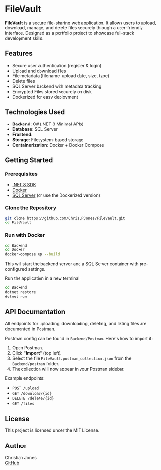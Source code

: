 # FileVault

**FileVault** is a secure file-sharing web application. It allows users to upload, download, manage, and delete files securely through a user-friendly interface. Designed as a portfolio project to showcase full-stack development skills.

## Features

- Secure user authentication (register & login)
- Upload and download files
- File metadata (filename, upload date, size, type)
- Delete files
- SQL Server backend with metadata tracking
- Encrypted Files stored securely on disk
- Dockerized for easy deployment

## Technologies Used

- **Backend**: C# (.NET 8 Minimal APIs)
- **Database**: SQL Server
- **Frontend**: 
- **Storage**: Filesystem-based storage
- **Containerization**: Docker + Docker Compose

## Getting Started

### Prerequisites

- [.NET 8 SDK](https://dotnet.microsoft.com/)
- [Docker](https://www.docker.com/)
- [SQL Server](https://www.microsoft.com/en-us/sql-server) (or use the Dockerized version)

### Clone the Repository

```bash
git clone https://github.com/ChrisLPJones/FileVault.git
cd FileVault
```

### Run with Docker

```bash
cd Backend
cd Docker
docker-compose up --build
```

This will start the backend server and a SQL Server container with pre-configured settings.



Run the application in a new terminal:

```bash
cd Backend
dotnet restore
dotnet run
```

## API Documentation

All endpoints for uploading, downloading, deleting, and listing files are documented in Postman.



Postman config can be found in `Backend/Postman`. Here's how to import it:

1. Open Postman.
2. Click **"Import"** (top left).
3. Select the file `FileVault.postman_collection.json` from the `Backend/postman` folder.
4. The collection will now appear in your Postman sidebar.

Example endpoints:

- `POST /upload`
- `GET /download/{id}`
- `DELETE /delete/{id}`
- `GET /files`





## License

This project is licensed under the MIT License.

## Author

Christian Jones  
[GitHub](https://github.com/ChrisLPJones)
